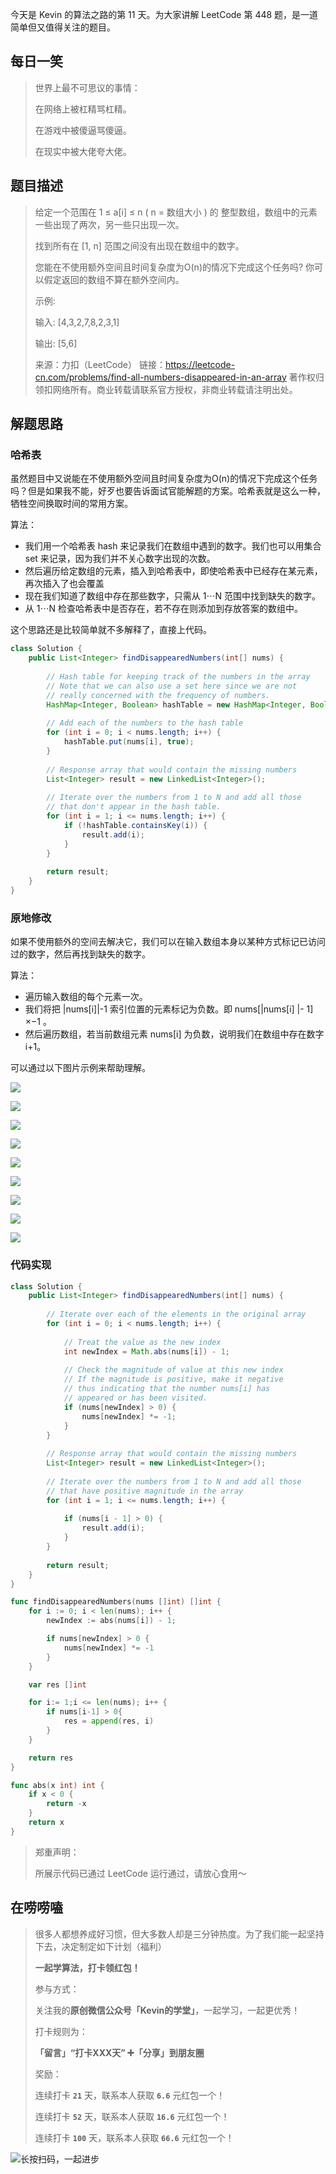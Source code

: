 今天是 Kevin 的算法之路的第 11 天。为大家讲解 LeetCode 第 448 题，是一道简单但又值得关注的题目。



## 每日一笑

> 世界上最不可思议的事情：
>
> 在网络上被杠精骂杠精。
>
> 在游戏中被傻逼骂傻逼。
>
> 在现实中被大佬夸大佬。



## 题目描述

> 给定一个范围在  1 ≤ a[i] ≤ n ( n = 数组大小 ) 的 整型数组，数组中的元素一些出现了两次，另一些只出现一次。
>
> 找到所有在 [1, n] 范围之间没有出现在数组中的数字。
>
> 您能在不使用额外空间且时间复杂度为O(n)的情况下完成这个任务吗? 你可以假定返回的数组不算在额外空间内。
>
> 示例:
>
> 输入:
> [4,3,2,7,8,2,3,1]
>
> 输出:
> [5,6]
>
> 来源：力扣（LeetCode）
> 链接：https://leetcode-cn.com/problems/find-all-numbers-disappeared-in-an-array
> 著作权归领扣网络所有。商业转载请联系官方授权，非商业转载请注明出处。



## 解题思路

### 哈希表

虽然题目中又说能在不使用额外空间且时间复杂度为O(n)的情况下完成这个任务吗？但是如果我不能，好歹也要告诉面试官能解题的方案。哈希表就是这么一种，牺牲空间换取时间的常用方案。

算法：

- 我们用一个哈希表 hash 来记录我们在数组中遇到的数字。我们也可以用集合 set 来记录，因为我们并不关心数字出现的次数。
- 然后遍历给定数组的元素，插入到哈希表中，即使哈希表中已经存在某元素，再次插入了也会覆盖
- 现在我们知道了数组中存在那些数字，只需从 1⋯N 范围中找到缺失的数字。
- 从 1⋯N 检查哈希表中是否存在，若不存在则添加到存放答案的数组中。

这个思路还是比较简单就不多解释了，直接上代码。

```java
class Solution {
    public List<Integer> findDisappearedNumbers(int[] nums) {
        
        // Hash table for keeping track of the numbers in the array
        // Note that we can also use a set here since we are not 
        // really concerned with the frequency of numbers.
        HashMap<Integer, Boolean> hashTable = new HashMap<Integer, Boolean>();
        
        // Add each of the numbers to the hash table
        for (int i = 0; i < nums.length; i++) {
            hashTable.put(nums[i], true);
        }
        
        // Response array that would contain the missing numbers
        List<Integer> result = new LinkedList<Integer>();
        
        // Iterate over the numbers from 1 to N and add all those
        // that don't appear in the hash table. 
        for (int i = 1; i <= nums.length; i++) {
            if (!hashTable.containsKey(i)) {
                result.add(i);
            }
        }
        
        return result;
    }
}
```



### 原地修改

如果不使用额外的空间去解决它，我们可以在输入数组本身以某种方式标记已访问过的数字，然后再找到缺失的数字。

算法：

- 遍历输入数组的每个元素一次。
- 我们将把 |nums[i]|-1 索引位置的元素标记为负数。即 nums[|nums[i] |- 1] ×−1 。
- 然后遍历数组，若当前数组元素 nums[i] 为负数，说明我们在数组中存在数字 i+1。

可以通过以下图片示例来帮助理解。



![](http://goleetcode.ifree258.top/044801.jpeg)

![](http://goleetcode.ifree258.top/044802.jpeg)

![](http://goleetcode.ifree258.top/044803.jpeg)

![](http://goleetcode.ifree258.top/044804.jpeg)

![](http://goleetcode.ifree258.top/044805.jpeg)

![](http://goleetcode.ifree258.top/044806.jpeg)

![](http://goleetcode.ifree258.top/044807.jpeg)

![](http://goleetcode.ifree258.top/044808.jpeg)

![](http://goleetcode.ifree258.top/044809.jpeg)



### 代码实现

```java
class Solution {
    public List<Integer> findDisappearedNumbers(int[] nums) {
        
        // Iterate over each of the elements in the original array
        for (int i = 0; i < nums.length; i++) {
            
            // Treat the value as the new index
            int newIndex = Math.abs(nums[i]) - 1;
            
            // Check the magnitude of value at this new index
            // If the magnitude is positive, make it negative 
            // thus indicating that the number nums[i] has 
            // appeared or has been visited.
            if (nums[newIndex] > 0) {
                nums[newIndex] *= -1;
            }
        }
        
        // Response array that would contain the missing numbers
        List<Integer> result = new LinkedList<Integer>();
        
        // Iterate over the numbers from 1 to N and add all those
        // that have positive magnitude in the array
        for (int i = 1; i <= nums.length; i++) {
            
            if (nums[i - 1] > 0) {
                result.add(i);
            }
        }
        
        return result;
    }
}
```

```go
func findDisappearedNumbers(nums []int) []int {
    for i := 0; i < len(nums); i++ {
        newIndex := abs(nums[i]) - 1;

        if nums[newIndex] > 0 {
            nums[newIndex] *= -1
        }
    }

    var res []int

    for i:= 1;i <= len(nums); i++ {
        if nums[i-1] > 0{
            res = append(res, i)
        }
    }

    return res
}

func abs(x int) int {
    if x < 0 {
        return -x
    }
    return x 
}
```



> 郑重声明：
>
> 所展示代码已通过 LeetCode 运行通过，请放心食用～



## 在唠唠嗑

> 很多人都想养成好习惯，但大多数人却是三分钟热度。为了我们能一起坚持下去，决定制定如下计划（福利）
>
> **一起学算法，打卡领红包！**
>
> 参与方式：
>
> 关注我的**原创微信公众号「Kevin的学堂」**，一起学习，一起更优秀！
>
> 打卡规则为：
>
> **「留言」“打卡XXX天” ➕「分享」到朋友圈**
>
> 奖励：
>
> 连续打卡 **`21`** 天，联系本人获取 **`6.6`** 元红包一个！
>
> 连续打卡 **`52`** 天，联系本人获取 **`16.6`** 元红包一个！
>
> 连续打卡 **`100`** 天，联系本人获取 **`66.6`** 元红包一个！



![长按扫码，一起进步](http://wesub.ifree258.top/wesubQRCode-2.png)